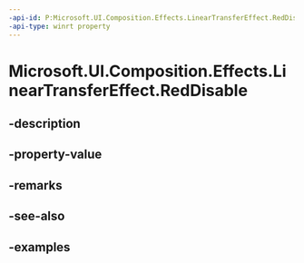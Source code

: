```yaml
---
-api-id: P:Microsoft.UI.Composition.Effects.LinearTransferEffect.RedDisable
-api-type: winrt property
---
```


<!-- Property syntax.
public bool RedDisable { get;  set; }
-->

# Microsoft.UI.Composition.Effects.LinearTransferEffect.RedDisable

## -description

## -property-value

## -remarks

## -see-also

## -examples

